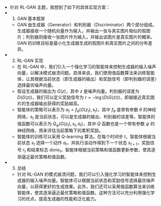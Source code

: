 - 针对 RL-GAN 主题，我想到了如下的具体实现方案：
- 1. GAN 基本框架
	- GAN 由生成器（Generator）和判别器（Discriminator）两个部分组成。生成器接收一个随机向量作为输入，并输出一张与真实图片相似的假图片；判别器则接收一张图片作为输入，并输出该图片是真实图片的概率。GAN 的训练目标是最小化生成器生成的假图片和真实图片之间的分布差异。
- 2. RL-GAN 实现
	- 在 RL-GAN 中，我们引入一个强化学习的智能体来控制生成器的输入噪声向量，以解决模式崩溃问题。具体来说，我们使用值函数算法来训练智能体，让其根据当前状态（即生成器的输出）和奖励信号（即判别器的误差）选择最优噪声向量。
	- 假设生成器的输出为 $G(z)$，其中 $z$ 是噪声向量。判别器的误差为 $D(G(z))$，我们可以定义奖励信号为 $r=-\log(D(G(z)))$，即越接近真实图片的生成器输出获得的奖励越高。
	- 智能体的策略可以表示为 $a_t=f_\theta(G(z_t),s_t)$，其中 $f_\theta$ 是带有参数 $\theta$ 的神经网络，$s_t$ 是当前状态，可以是生成器的输出、判别器的误差等。智能体的值函数可以表示为 $Q_\psi(G(z_t),s_t,a_t)$，其中 $Q$ 函数也是一个带有参数 $\psi$ 的神经网络，用来评估当前策略下的累积奖励。
	- 智能体的训练可以采用 Q-learning 算法。在每个时间步 $t$，智能体根据当前状态 $s_t$ 选择一个动作 $a_t$，并执行该动作得到下一个状态 $s_{t+1}$，奖励信号 $r_t$ 和结束标志 $done_t$。智能体根据当前策略和值函数更新参数，使其逐渐逼近最优策略和值函数。
- 3. 总结
	- 针对 RL-GAN 的模式崩溃问题，我们可以引入强化学习的智能体来控制生成器的输入噪声向量。智能体可以根据当前状态和奖励信号选择最优噪声向量，以获得更好的生成效果。此外，我们还可以采用值函数算法来训练智能体，使其逐渐逼近最优策略和值函数。这种方法可以充分利用强化学习的优点，提高生成器的性能和泛化能力。